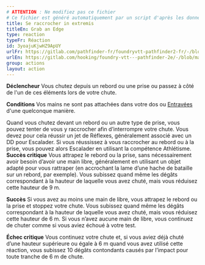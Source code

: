 ```yaml
---
# ATTENTION : Ne modifiez pas ce fichier
# Ce fichier est généré automatiquement par un script d'après les données du module Foundry VTT officiel et de sa traduction
title: Se raccrocher in extremis
titleEn: Grab an Edge
type: reaction
typeFr: Réaction
id: 3yoajuKjwHZ9ApUY
urlFr: https://gitlab.com/pathfinder-fr/foundryvtt-pathfinder2-fr/-/blob/master/data/actions/3yoajuKjwHZ9ApUY.htm
urlEn: https://gitlab.com/hooking/foundry-vtt---pathfinder-2e/-/blob/master/packs/data/actions.db/grab-an-edge.json
group: actions
layout: action
---
```

**Déclencheur** Vous chutez depuis un rebord ou une prise ou passez à côté de l'un de ces éléments lors de votre chute.

**Conditions** Vos mains ne sont pas attachées dans votre dos ou [Entravées](../condition-items/entravé.md) d'une quelconque manière.

Quand vous chutez devant un rebord ou un autre type de prise, vous pouvez tenter de vous y raccrocher afin d’interrompre votre chute. Vous devez pour cela réussir un jet de Réflexes, généralement associé avec un DD pour Escalader. Si vous réussissez à vous raccrocher au rebord ou à la prise, vous pouvez alors Escalader en utilisant la compétence Athlétisme.
**Succès critique** Vous attrapez le rebord ou la prise, sans nécessairement avoir besoin d’avoir une main libre, généralement en utilisant un objet adapté pour vous rattraper (en accrochant la lame d’une hache de bataille sur un rebord, par exemple). Vous subissez quand même les dégâts correspondant à la hauteur de laquelle vous avez chuté, mais vous réduisez cette hauteur de 9 m.

**Succès** Si vous avez au moins une main de libre, vous attrapez le rebord ou la prise et stoppez votre chute. Vous subissez quand même les dégâts correspondant à la hauteur de laquelle vous avez chuté, mais vous réduisez cette hauteur de 6 m. Si vous n’avez aucune main de libre, vous continuez de chuter comme si vous aviez échoué à votre test.

**Échec critique** Vous continuez votre chute et, si vous aviez déjà chuté d’une hauteur supérieure ou égale à 6 m quand vous avez utilisé cette réaction, vous subissez 10 dégâts contondants causés par l’impact pour toute tranche de 6 m de chute.


